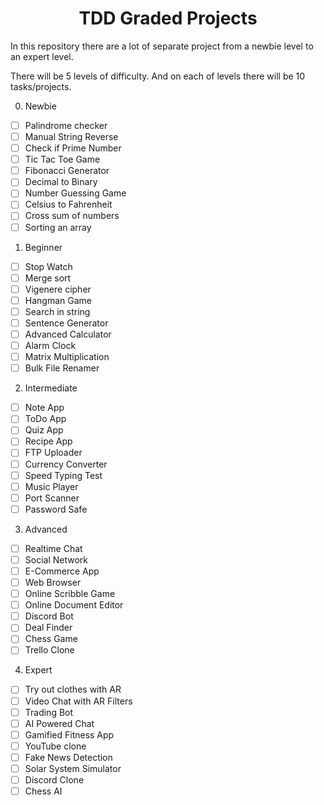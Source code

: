 <h1 align="center">TDD Graded Projects</h1>
<p>In this repository there are a lot of separate project from a newbie level to an expert level.</p>
<p>There will be 5 levels of difficulty. And on each of levels there will be 10 tasks/projects.</p>

0. Newbie
- [ ] Palindrome checker
- [ ] Manual String Reverse
- [ ] Check if Prime Number
- [ ] Tic Tac Toe Game
- [ ] Fibonacci Generator
- [ ] Decimal to Binary
- [ ] Number Guessing Game
- [ ] Celsius to Fahrenheit
- [ ] Cross sum of numbers
- [ ] Sorting an array

1. Beginner
- [ ] Stop Watch
- [ ] Merge sort
- [ ] Vigenere cipher
- [ ] Hangman Game
- [ ] Search in string
- [ ] Sentence Generator
- [ ] Advanced Calculator
- [ ] Alarm Clock
- [ ] Matrix Multiplication
- [ ] Bulk File Renamer

2. Intermediate
- [ ] Note App
- [ ] ToDo App
- [ ] Quiz App
- [ ] Recipe App
- [ ] FTP Uploader
- [ ] Currency Converter
- [ ] Speed Typing Test
- [ ] Music Player
- [ ] Port Scanner
- [ ] Password Safe

3. Advanced
- [ ] Realtime Chat
- [ ] Social Network
- [ ] E-Commerce App
- [ ] Web Browser
- [ ] Online Scribble Game
- [ ] Online Document Editor
- [ ] Discord Bot
- [ ] Deal Finder
- [ ] Chess Game
- [ ] Trello Clone

4. Expert
- [ ] Try out clothes with AR
- [ ] Video Chat with AR Filters
- [ ] Trading Bot
- [ ] AI Powered Chat
- [ ] Gamified Fitness App
- [ ] YouTube clone
- [ ] Fake News Detection
- [ ] Solar System Simulator
- [ ] Discord Clone
- [ ] Chess AI